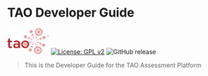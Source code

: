# TAO Developer Guide

![TAO Logo](https://github.com/oat-sa/taohub-developer-guide/raw/master/resources/tao-logo.png)
[![License: GPL v2](https://img.shields.io/badge/License-GPL%20v2-blue.svg)](https://www.gnu.org/licenses/old-licenses/gpl-2.0.en.html)
![GitHub release](https://img.shields.io/github/release/oat-sa/tao-core.svg)

> This is the Developer Guide for the TAO Assessment Platform

